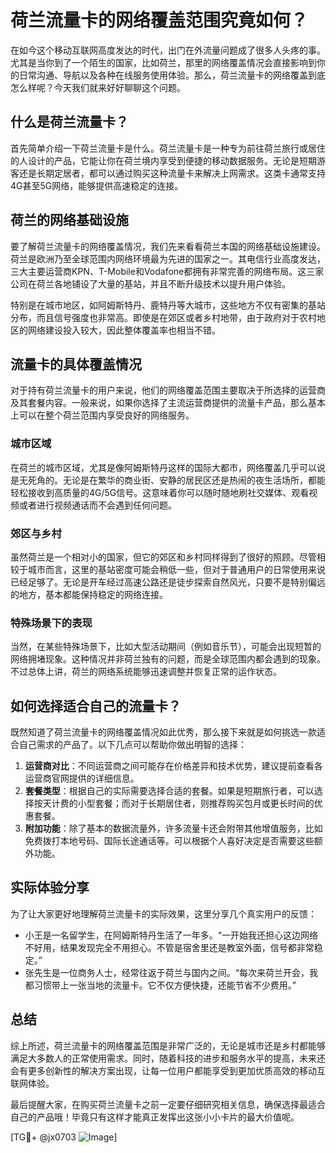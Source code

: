 # 荷兰流量卡的网络覆盖范围究竟如何？

在如今这个移动互联网高度发达的时代，出门在外流量问题成了很多人头疼的事。尤其是当你到了一个陌生的国家，比如荷兰，那里的网络覆盖情况会直接影响到你的日常沟通、导航以及各种在线服务使用体验。那么，荷兰流量卡的网络覆盖到底怎么样呢？今天我们就来好好聊聊这个问题。

## 什么是荷兰流量卡？

首先简单介绍一下荷兰流量卡是什么。荷兰流量卡是一种专为前往荷兰旅行或居住的人设计的产品，它能让你在荷兰境内享受到便捷的移动数据服务。无论是短期游客还是长期定居者，都可以通过购买这种流量卡来解决上网需求。这类卡通常支持4G甚至5G网络，能够提供高速稳定的连接。

## 荷兰的网络基础设施

要了解荷兰流量卡的网络覆盖情况，我们先来看看荷兰本国的网络基础设施建设。荷兰是欧洲乃至全球范围内网络环境最为先进的国家之一。其电信行业高度发达，三大主要运营商KPN、T-Mobile和Vodafone都拥有非常完善的网络布局。这三家公司在荷兰各地铺设了大量的基站，并且不断升级技术以提升用户体验。

特别是在城市地区，如阿姆斯特丹、鹿特丹等大城市，这些地方不仅有密集的基站分布，而且信号强度也非常高。即使是在郊区或者乡村地带，由于政府对于农村地区的网络建设投入较大，因此整体覆盖率也相当不错。

## 流量卡的具体覆盖情况

对于持有荷兰流量卡的用户来说，他们的网络覆盖范围主要取决于所选择的运营商及其套餐内容。一般来说，如果你选择了主流运营商提供的流量卡产品，那么基本上可以在整个荷兰范围内享受良好的网络服务。

### 城市区域

在荷兰的城市区域，尤其是像阿姆斯特丹这样的国际大都市，网络覆盖几乎可以说是无死角的。无论是在繁华的商业街、安静的居民区还是热闹的夜生活场所，都能轻松接收到高质量的4G/5G信号。这意味着你可以随时随地刷社交媒体、观看视频或者进行视频通话而不会遇到任何问题。

### 郊区与乡村

虽然荷兰是一个相对小的国家，但它的郊区和乡村同样得到了很好的照顾。尽管相较于城市而言，这里的基站密度可能会稍低一些，但对于普通用户的日常使用来说已经足够了。无论是开车经过高速公路还是徒步探索自然风光，只要不是特别偏远的地方，基本都能保持稳定的网络连接。

### 特殊场景下的表现

当然，在某些特殊场景下，比如大型活动期间（例如音乐节），可能会出现短暂的网络拥堵现象。这种情况并非荷兰独有的问题，而是全球范围内都会遇到的现象。不过总体上讲，荷兰的网络系统能够迅速调整并恢复正常的运作状态。

## 如何选择适合自己的流量卡？

既然知道了荷兰流量卡的网络覆盖情况如此优秀，那么接下来就是如何挑选一款适合自己需求的产品了。以下几点可以帮助你做出明智的选择：

1. **运营商对比**：不同运营商之间可能存在价格差异和技术优势，建议提前查看各运营商官网提供的详细信息。
2. **套餐类型**：根据自己的实际需要选择合适的套餐。如果是短期旅行者，可以选择按天计费的小型套餐；而对于长期居住者，则推荐购买包月或更长时间的优惠套餐。
3. **附加功能**：除了基本的数据流量外，许多流量卡还会附带其他增值服务，比如免费拨打本地号码、国际长途通话等。可以根据个人喜好决定是否需要这些额外功能。

## 实际体验分享

为了让大家更好地理解荷兰流量卡的实际效果，这里分享几个真实用户的反馈：

- 小王是一名留学生，在阿姆斯特丹生活了一年多。“一开始我还担心这边网络不好用，结果发现完全不用担心。不管是宿舍里还是教室外面，信号都非常稳定。”
- 张先生是一位商务人士，经常往返于荷兰与国内之间。“每次来荷兰开会，我都习惯带上一张当地的流量卡。它不仅方便快捷，还能节省不少费用。”

## 总结

综上所述，荷兰流量卡的网络覆盖范围是非常广泛的，无论是城市还是乡村都能够满足大多数人的正常使用需求。同时，随着科技的进步和服务水平的提高，未来还会有更多创新性的解决方案出现，让每一位用户都能享受到更加优质高效的移动互联网体验。

最后提醒大家，在购买荷兰流量卡之前一定要仔细研究相关信息，确保选择最适合自己的产品哦！毕竟只有这样才能真正发挥出这张小小卡片的最大价值呢。

[TG💪+ @jx0703 ![Image](https://github.com/user-attachments/assets/dbca1d08-cadb-493c-b0ec-ad6f7a83f270)]